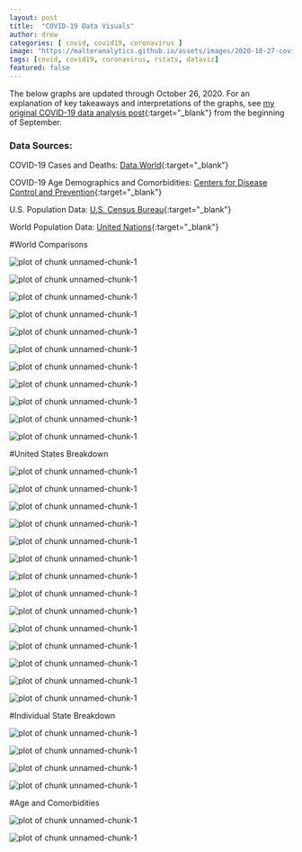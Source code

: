 ```yaml
---
layout: post
title:  "COVID-19 Data Visuals"
author: drew
categories: [ covid, covid19, coronavirus ]
image: "https://malteranalytics.github.io/assets/images/2020-10-27-covid_20201027/image2.png"
tags: [covid, covid19, coronavirus, rstats, dataviz]
featured: false
---
```

  
The below graphs are updated through October 26, 2020.  For an explanation of key takeaways and interpretations of the graphs, see [my original COVID-19 data analysis post](https://malteranalytics.github.io/covid/){:target="_blank"} from the beginning of September.   
  
  
### **Data Sources:**


COVID-19 Cases and Deaths: [Data.World](https://data.world/covid-19-data-resource-hub/covid-19-case-counts/workspace/file?filename=COVID-19+Activity.csv){:target="_blank"}



COVID-19 Age Demographics and Comorbidities: [Centers for Disease Control and Prevention](https://data.cdc.gov/NCHS/Conditions-contributing-to-deaths-involving-corona/hk9y-quqm){:target="_blank"}


U.S. Population Data: [U.S. Census Bureau](https://www.census.gov/data/tables/time-series/demo/popest/2010s-counties-total.html){:target="_blank"}


World Population Data: [United Nations](https://population.un.org/){:target="_blank"}




#World Comparisons

![plot of chunk unnamed-chunk-1](/assets/images/2020-10-27-covid_20201027/image1.png)  



![plot of chunk unnamed-chunk-1](/assets/images/2020-10-27-covid_20201027/image2.png)  



![plot of chunk unnamed-chunk-1](/assets/images/2020-10-27-covid_20201027/image3.png)  



![plot of chunk unnamed-chunk-1](/assets/images/2020-10-27-covid_20201027/image4.png)  


![plot of chunk unnamed-chunk-1](/assets/images/2020-10-27-covid_20201027/image5.png)  


![plot of chunk unnamed-chunk-1](/assets/images/2020-10-27-covid_20201027/image6.png)  


![plot of chunk unnamed-chunk-1](/assets/images/2020-10-27-covid_20201027/image7.png)  


![plot of chunk unnamed-chunk-1](/assets/images/2020-10-27-covid_20201027/image8.png)  


![plot of chunk unnamed-chunk-1](/assets/images/2020-10-27-covid_20201027/image9.png)  


![plot of chunk unnamed-chunk-1](/assets/images/2020-10-27-covid_20201027/image10.png)  


![plot of chunk unnamed-chunk-1](/assets/images/2020-10-27-covid_20201027/image11.png)  



#United States Breakdown


![plot of chunk unnamed-chunk-1](/assets/images/2020-10-27-covid_20201027/image12.png)  


![plot of chunk unnamed-chunk-1](/assets/images/2020-10-27-covid_20201027/image13.png)  


![plot of chunk unnamed-chunk-1](/assets/images/2020-10-27-covid_20201027/image14.png)  


![plot of chunk unnamed-chunk-1](/assets/images/2020-10-27-covid_20201027/image15.png)  


![plot of chunk unnamed-chunk-1](/assets/images/2020-10-27-covid_20201027/image16.png)  


![plot of chunk unnamed-chunk-1](/assets/images/2020-10-27-covid_20201027/image17.png)  


![plot of chunk unnamed-chunk-1](/assets/images/2020-10-27-covid_20201027/image18.png)  


![plot of chunk unnamed-chunk-1](/assets/images/2020-10-27-covid_20201027/image19.png)  


![plot of chunk unnamed-chunk-1](/assets/images/2020-10-27-covid_20201027/image20.png)  


![plot of chunk unnamed-chunk-1](/assets/images/2020-10-27-covid_20201027/image21.png)  


![plot of chunk unnamed-chunk-1](/assets/images/2020-10-27-covid_20201027/image22.png)  


![plot of chunk unnamed-chunk-1](/assets/images/2020-10-27-covid_20201027/image23.png)  


![plot of chunk unnamed-chunk-1](/assets/images/2020-10-27-covid_20201027/image24.png)  


![plot of chunk unnamed-chunk-1](/assets/images/2020-10-27-covid_20201027/image25.png)  



#Individual State Breakdown

![plot of chunk unnamed-chunk-1](/assets/images/2020-10-27-covid_20201027/image26.png)  


![plot of chunk unnamed-chunk-1](/assets/images/2020-10-27-covid_20201027/image27.png)  


![plot of chunk unnamed-chunk-1](/assets/images/2020-10-27-covid_20201027/image28.png)  


![plot of chunk unnamed-chunk-1](/assets/images/2020-10-27-covid_20201027/image29.png)  



#Age and Comorbidities

![plot of chunk unnamed-chunk-1](/assets/images/2020-10-27-covid_20201027/image30.png)  


![plot of chunk unnamed-chunk-1](/assets/images/2020-10-27-covid_20201027/image31.png)  



